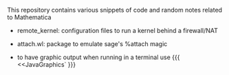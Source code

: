 This repository contains various snippets of code and random notes related to Mathematica

* remote_kernel: configuration files to run a kernel behind a firewall/NAT

* attach.wl: package to emulate sage's %attach magic

* to have graphic output when running in a terminal use 
{{{
<<JavaGraphics`
}}}
